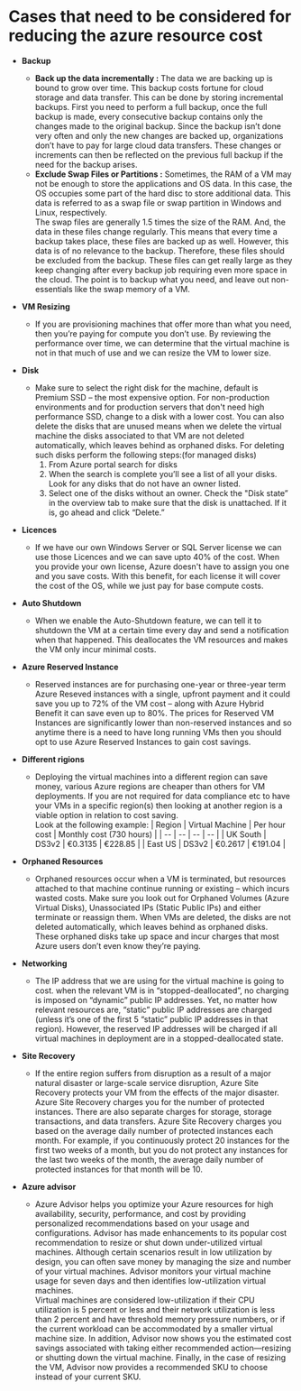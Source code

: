 # Cases that need to be considered for reducing the azure resource cost 

- **Backup** 
  - **Back up the data incrementally :** The data we are backing up is bound to grow over time. This backup costs fortune for cloud storage and data transfer. This can be done by 
 storing incremental backups. First you need to perform a full backup, once the full backup is made, every consecutive backup contains only the changes made to the original 
 backup. Since the backup isn’t done very often and only the new changes are backed up, organizations don’t have to pay for large cloud data transfers. These changes or 
 increments can then be reflected on the previous full backup if the need for the backup arises. 
  - **Exclude Swap Files or Partitions :** Sometimes, the RAM of a VM may not be enough to store the applications and OS data. In this case, the OS occupies some part of the hard 
  disc to store additional data. This data is referred to as a swap file or swap partition in Windows and Linux, respectively.<br>
  The swap files are generally 1.5 times the size of the RAM. And, the data in these files change regularly. This means that every time a backup takes place, 
  these files are backed up as well. However, this data is of no relevance to the backup. Therefore, these files should be excluded from the backup. These files can get 
  really large as they keep changing after every backup job requiring even more space in the cloud. The point is to backup what you need, and leave out non-essentials like 
  the swap memory of a VM.


- **VM Resizing**
  - If you are provisioning machines that offer more than what you need, then you’re paying for compute you don’t use. By reviewing the performance over time, we can determine 
  that the virtual machine is not in that much of use and we can resize the VM to lower size.


- **Disk**
  - Make sure to select the right disk for the machine, default is Premium SSD – the most expensive option. For non-production environments and for production servers that 
    don't need high performance SSD, change to a disk with a lower cost. You can also delete the disks that are unused means when we delete the virtual machine the disks associated to that VM are not deleted automatically, which leaves behind as orphaned disks. For deleting such disks perform the following steps:(for managed disks)
    1. From Azure portal search for disks
    2. When the search is complete you’ll see a list of all your disks. Look for any disks that do not have an owner listed.
    3. Select one of the disks without an owner. Check the "Disk state” in the overview tab to make sure that the disk is unattached. If it is, go ahead and click “Delete.”

- **Licences**
  - If we have our own Windows Server or SQL Server license we can use those Licences and we can save upto 40% of the cost. When you provide your own license, Azure doesn't have 
  to assign you one and you save costs. With this benefit, for each license it will cover the cost of the OS, while we just pay for base compute costs.
  
- **Auto Shutdown**
  - When we enable the Auto-Shutdown feature, we can tell it to shutdown the VM at a certain time every day and send a notification when that happened. This deallocates the VM 
  resources and makes the VM only incur minimal costs.
  
- **Azure Reserved Instance**
  - Reserved instances are for purchasing one-year or three-year term Azure Reseved instances with a single, upfront payment and it could save you up to 72% of the VM 
    cost – along with Azure Hybrid Benefit it can save even up to 80%. The prices for Reserved VM Instances are significantly lower than non-reserved instances and so anytime 
    there is a need to have long running VMs then you should opt to use Azure Reserved Instances to gain cost savings.
    
- **Different rigions**
  - Deploying the virtual machines into a different region can save money, various Azure regions are cheaper than others for VM deployments. If you are not required for data 
    compliance etc to have your VMs in a specific region(s) then looking at another region is a viable option in relation to cost saving.<br>
    Look at the following example:
    | Region | Virtual Machine | Per hour cost | Monthly cost (730 hours) |
    | -- | -- | -- | -- |
    | UK South | DS3v2 | €0.3135 | €228.85 |
    | East US | DS3v2 | €0.2617 | €191.04 |

- **Orphaned Resources**
  - Orphaned resources occur when a VM is terminated, but resources attached to that machine continue running or existing – which incurs wasted costs. 
    Make sure you look out for Orphaned Volumes (Azure Virtual Disks), Unassociated IPs (Static Public IPs) and either terminate or reassign them. When VMs are deleted, the disks are not deleted automatically, which leaves behind as orphaned disks. These orphaned disks take up space and incur charges that most Azure users don’t even know they’re paying.

- **Networking**
  - The IP address that we are using for the virtual machine is going to cost. when the relevant VM is in “stopped-deallocated”, no charging is imposed on “dynamic” public IP addresses. Yet, no matter how relevant resources are, “static” public IP addresses are charged (unless it’s one of the first 5 “static” public IP addresses in that region). However, the reserved IP addresses will be charged if all virtual machines in deployment are in a stopped-deallocated state.


- **Site Recovery**
  - If the entire region suffers from disruption as a result of a major natural disaster or large-scale service disruption, Azure Site Recovery protects your VM from the effects of the major disaster. Azure Site Recovery charges you for the number of protected instances. There are also separate charges for storage, storage transactions, and data transfers. Azure Site Recovery charges you based on the average daily number of protected instances each month. For example, if you continuously protect 20 instances for the first two weeks of a month, but you do not protect any instances for the last two weeks of the month, the average daily number of protected instances for that month will be 10.

- **Azure advisor**
  - Azure Advisor helps you optimize your Azure resources for high availability, security, performance, and cost by providing personalized recommendations based on your usage and configurations. Advisor has made enhancements to its popular cost recommendation to resize or shut down under-utilized virtual machines. Although certain scenarios result in low utilization by design, you can often save money by managing the size and number of your virtual machines. Advisor monitors your virtual machine usage for seven days and then identifies low-utilization virtual machines.<br> Virtual machines are considered low-utilization if their CPU utilization is 5 percent or less and their network utilization is less than 2 percent and have threshold memory pressure numbers, or if the current workload can be accommodated by a smaller virtual machine size. In addition, Advisor now shows you the estimated cost savings associated with taking either recommended action—resizing or shutting down the virtual machine. Finally, in the case of resizing the VM, Advisor now provides a recommended SKU to choose instead of your current SKU.

